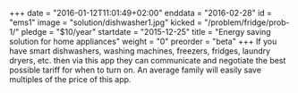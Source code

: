 +++
date = "2016-01-12T11:01:49+02:00"
enddata = "2016-02-28"
id = "ems1"
image = "solution/dishwasher1.jpg"
kicked = "/problem/fridge/prob-1/"
pledge = "$10/year"
startdate = "2015-12-25"
title = "Energy saving solution for home appliances"
weight = "0"
preorder = "beta"
+++
If you have smart dishwashers, washing machines, freezers, fridges, laundry dryers, etc. then via this app they can communicate and negotiate the best possible tariff for when to turn on. An average family will easily save multiples of the price of this app.
